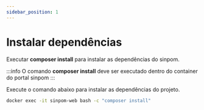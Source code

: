 ```yaml
---
sidebar_position: 1
---
```


# Instalar dependências

Executar **composer install** para instalar as dependências do sinpom.

:::info
O comando **composer install** deve ser executado dentro do container do portal sinpom
:::

Execute o comando abaixo para instalar as dependências do projeto.

```bash
docker exec -it sinpom-web bash -c "composer install"
```
